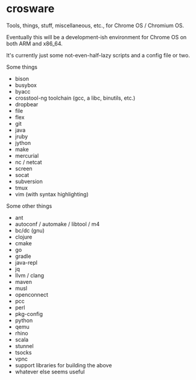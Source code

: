 # crosware
Tools, things, stuff, miscellaneous, etc., for Chrome OS / Chromium OS.

Eventually this will be a development-ish environment for Chrome OS on both ARM and x86\_64.

It's currently just some not-even-half-lazy scripts and a config file or two.

Some things
- bison
- busybox
- byacc
- crosstool-ng toolchain (gcc, a libc, binutils, etc.)
- dropbear
- file
- flex
- git
- java
- jruby
- jython
- make
- mercurial
- nc / netcat
- screen
- socat
- subversion
- tmux
- vim (with syntax highlighting)

Some other things
- ant
- autoconf / automake / libtool / m4
- bc/dc (gnu)
- clojure
- cmake
- go
- gradle
- java-repl
- jq
- llvm / clang
- maven
- musl
- openconnect
- pcc
- perl
- pkg-config
- python
- qemu
- rhino
- scala
- stunnel
- tsocks
- vpnc
- support libraries for building the above
- whatever else seems useful
